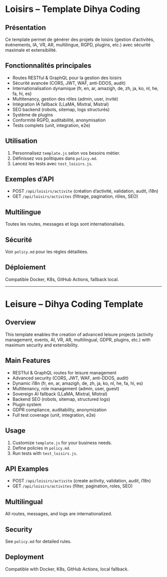 # Loisirs – Template Dihya Coding

## Présentation
Ce template permet de générer des projets de loisirs (gestion d’activités, événements, IA, VR, AR, multilingue, RGPD, plugins, etc.) avec sécurité maximale et extensibilité.

## Fonctionnalités principales
- Routes RESTful & GraphQL pour la gestion des loisirs
- Sécurité avancée (CORS, JWT, WAF, anti-DDOS, audit)
- Internationalisation dynamique (fr, en, ar, amazigh, de, zh, ja, ko, nl, he, fa, hi, es)
- Multitenancy, gestion des rôles (admin, user, invité)
- Intégration IA fallback (LLaMA, Mixtral, Mistral)
- SEO backend (robots, sitemap, logs structurés)
- Système de plugins
- Conformité RGPD, auditabilité, anonymisation
- Tests complets (unit, integration, e2e)

## Utilisation
1. Personnalisez `template.js` selon vos besoins métier.
2. Définissez vos politiques dans `policy.md`.
3. Lancez les tests avec `test_loisirs.js`.

## Exemples d’API
- POST `/api/loisirs/activite` (création d’activité, validation, audit, i18n)
- GET `/api/loisirs/activites` (filtrage, pagination, rôles, SEO)

## Multilingue
Toutes les routes, messages et logs sont internationalisés.

## Sécurité
Voir `policy.md` pour les règles détaillées.

## Déploiement
Compatible Docker, K8s, GitHub Actions, fallback local.

---

# Leisure – Dihya Coding Template

## Overview
This template enables the creation of advanced leisure projects (activity management, events, AI, VR, AR, multilingual, GDPR, plugins, etc.) with maximum security and extensibility.

## Main Features
- RESTful & GraphQL routes for leisure management
- Advanced security (CORS, JWT, WAF, anti-DDOS, audit)
- Dynamic i18n (fr, en, ar, amazigh, de, zh, ja, ko, nl, he, fa, hi, es)
- Multitenancy, role management (admin, user, guest)
- Sovereign AI fallback (LLaMA, Mixtral, Mistral)
- Backend SEO (robots, sitemap, structured logs)
- Plugin system
- GDPR compliance, auditability, anonymization
- Full test coverage (unit, integration, e2e)

## Usage
1. Customize `template.js` for your business needs.
2. Define policies in `policy.md`.
3. Run tests with `test_loisirs.js`.

## API Examples
- POST `/api/loisirs/activite` (create activity, validation, audit, i18n)
- GET `/api/loisirs/activites` (filter, pagination, roles, SEO)

## Multilingual
All routes, messages, and logs are internationalized.

## Security
See `policy.md` for detailed rules.

## Deployment
Compatible with Docker, K8s, GitHub Actions, local fallback.
